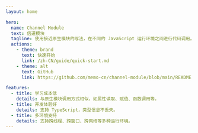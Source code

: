 ```yaml
---
layout: home

hero:
  name: Channel Module
  text: 信道模块
  tagline: 使用接近原生模块的写法，在不同的 JavaScript 运行环境之间进行代码调用。
  actions:
    - theme: brand
      text: 快速开始
      link: /zh-CN/guide/quick-start.md
    - theme: alt
      text: GitHub
      link: https://github.com/memo-cn/channel-module/blob/main/README.zh-CN.md

features:
  - title: 学习成本低
    details: 与原生模块调用方式相似，如属性读取、赋值、函数调用等。
  - title: 开发体验好
    details: 支持 TypeScript，类型信息不丢失。
  - title: 多环境支持
    details: 支持跨线程、跨窗口、跨网络等多种运行环境。
---
```

